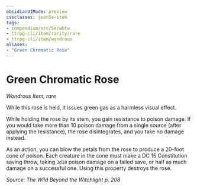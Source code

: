 ```yaml
---
obsidianUIMode: preview
cssclasses: json5e-item
tags:
- compendium/src/5e/wbtw
- ttrpg-cli/item/rarity/rare
- ttrpg-cli/item/wondrous
aliases: 
- "Green Chromatic Rose"
---
```

# Green Chromatic Rose
*Wondrous Item, rare*  


While this rose is held, it issues green gas as a harmless visual effect.

While holding the rose by its stem, you gain resistance to poison damage. If you would take more than 10 poison damage from a single source (after applying the resistance), the rose disintegrates, and you take no damage instead.

As an action, you can blow the petals from the rose to produce a 20-foot cone of poison. Each creature in the cone must make a DC 15 Constitution saving throw, taking `3d10` poison damage on a failed save, or half as much damage on a successful one. Using this property destroys the rose.

*Source: The Wild Beyond the Witchlight p. 208*
